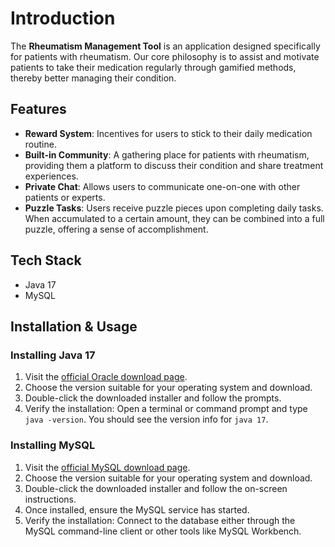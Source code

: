# Introduction
The **Rheumatism Management Tool** is an application designed specifically for patients with rheumatism. Our core philosophy is to assist and motivate patients to take their medication regularly through gamified methods, thereby better managing their condition.

## Features
- **Reward System**: Incentives for users to stick to their daily medication routine.
- **Built-in Community**: A gathering place for patients with rheumatism, providing them a platform to discuss their condition and share treatment experiences.
- **Private Chat**: Allows users to communicate one-on-one with other patients or experts.
- **Puzzle Tasks**: Users receive puzzle pieces upon completing daily tasks. When accumulated to a certain amount, they can be combined into a full puzzle, offering a sense of accomplishment.

## Tech Stack
- Java 17
- MySQL

## Installation & Usage
### Installing Java 17
1. Visit the [official Oracle download page](https://www.oracle.com/java/technologies/javase-jdk17-downloads.html).
2. Choose the version suitable for your operating system and download.
3. Double-click the downloaded installer and follow the prompts.
4. Verify the installation: Open a terminal or command prompt and type `java -version`. You should see the version info for `java 17`.

### Installing MySQL
1. Visit the [official MySQL download page](https://dev.mysql.com/downloads/mysql/).
2. Choose the version suitable for your operating system and download.
3. Double-click the downloaded installer and follow the on-screen instructions.
4. Once installed, ensure the MySQL service has started.
5. Verify the installation: Connect to the database either through the MySQL command-line client or other tools like MySQL Workbench.

